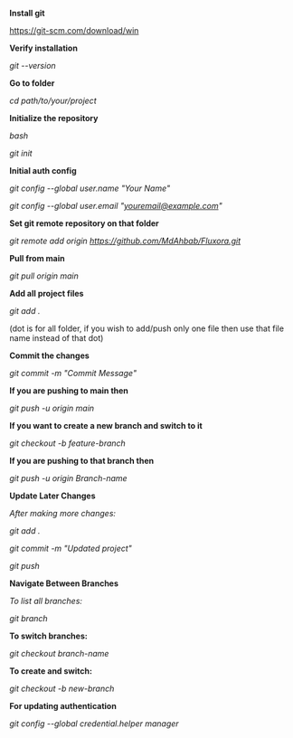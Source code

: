 **Install git** 

https://git-scm.com/download/win



**Verify installation**

*git --version*



**Go to folder**

*cd path/to/your/project*



**Initialize the repository**

*bash*

*git init*



**Initial auth config**

*git config --global user.name "Your Name"*

*git config --global user.email "youremail@example.com"*



**Set git remote repository on that folder**

*git remote add origin https://github.com/MdAhbab/Fluxora.git*



**Pull from main**

*git pull origin main*



**Add all project files**

*git add .*

(dot is for all folder, if you wish to add/push only one file then use that file name instead of that dot)



**Commit the changes**

*git commit -m "Commit Message"*



**If you are pushing to main then**

*git push -u origin main*



**If you want to create a new branch and switch to it**

*git checkout -b feature-branch*



**If you are pushing to that branch then**

*git push -u origin Branch-name*



**Update Later Changes**

*After making more changes:*

*git add .*

*git commit -m "Updated project"*

*git push*



**Navigate Between Branches**

*To list all branches:*

*git branch*



**To switch branches:**

*git checkout branch-name*



**To create and switch:**

*git checkout -b new-branch*



**For updating authentication**

*git config --global credential.helper manager*

